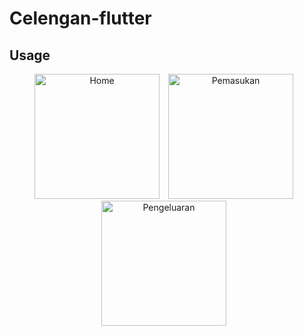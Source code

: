 # Celengan-flutter

## Usage
<p align="center"> 
    <img src="https://user-images.githubusercontent.com/44882861/101464830-c2f73280-3971-11eb-9975-fa79ffebc03f.jpg"
        alt="Home"    
        style="margin-right: 10px;"    
        width="200" />
    <img src="https://user-images.githubusercontent.com/44882861/101464847-c8547d00-3971-11eb-8219-a6249f7db534.jpg"
        alt="Pemasukan"    
        style="margin-right: 10px;"    
        width="200" />
    <img src="https://user-images.githubusercontent.com/44882861/101464861-cbe80400-3971-11eb-9ff3-32d082a54a50.jpg"
        alt="Pengeluaran"    
        style="margin-right: 10px;"    
        width="200" />
</p>
